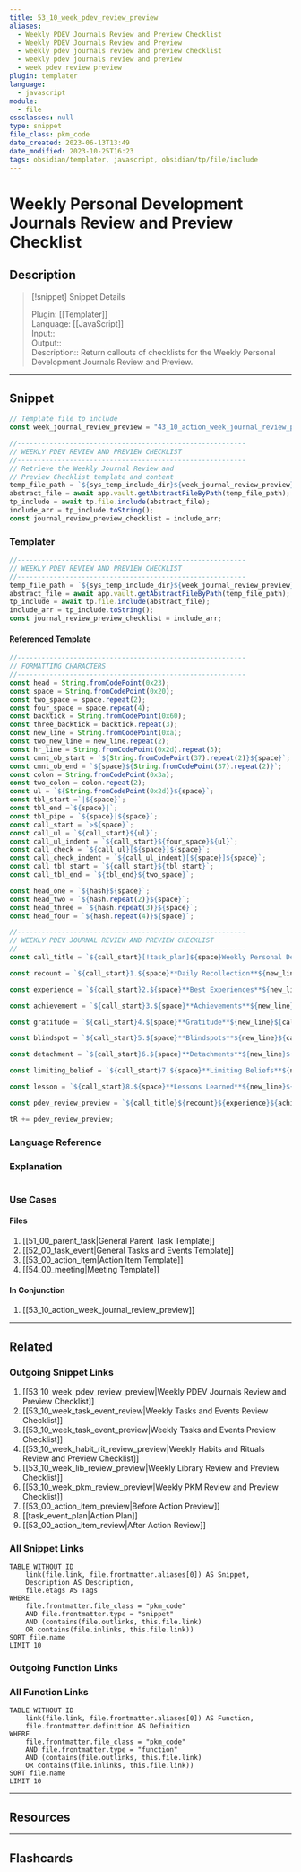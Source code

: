 ```yaml
---
title: 53_10_week_pdev_review_preview
aliases:
  - Weekly PDEV Journals Review and Preview Checklist
  - Weekly PDEV Journals Review and Preview
  - weekly pdev journals review and preview checklist
  - weekly pdev journals review and preview
  - week pdev review preview
plugin: templater
language:
  - javascript
module:
  - file
cssclasses: null
type: snippet
file_class: pkm_code
date_created: 2023-06-13T13:49
date_modified: 2023-10-25T16:23
tags: obsidian/templater, javascript, obsidian/tp/file/include
---
```

# Weekly Personal Development Journals Review and Preview Checklist

## Description

> [!snippet] Snippet Details
>  
> Plugin: [[Templater]]  
> Language: [[JavaScript]]  
> Input::  
> Output::  
> Description:: Return callouts of checklists for the Weekly Personal Development Journals Review and Preview.

---

## Snippet

<!-- Add the full code including explanatory comments  -->

```javascript
// Template file to include
const week_journal_review_preview = "43_10_action_week_journal_review_preview";

//---------------------------------------------------------  
// WEEKLY PDEV REVIEW AND PREVIEW CHECKLIST
//---------------------------------------------------------
// Retrieve the Weekly Journal Review and 
// Preview Checklist template and content
temp_file_path = `${sys_temp_include_dir}${week_journal_review_preview}.md`;
abstract_file = await app.vault.getAbstractFileByPath(temp_file_path);
tp_include = await tp.file.include(abstract_file);
include_arr = tp_include.toString();
const journal_review_preview_checklist = include_arr;
```

### Templater

<!-- Add the full code excluding explanatory comments  -->

```javascript
//---------------------------------------------------------  
// WEEKLY PDEV REVIEW AND PREVIEW CHECKLIST
//---------------------------------------------------------
temp_file_path = `${sys_temp_include_dir}${week_journal_review_preview}.md`;
abstract_file = await app.vault.getAbstractFileByPath(temp_file_path);
tp_include = await tp.file.include(abstract_file);
include_arr = tp_include.toString();
const journal_review_preview_checklist = include_arr;
```

#### Referenced Template

```javascript
//---------------------------------------------------------
// FORMATTING CHARACTERS
//---------------------------------------------------------
const head = String.fromCodePoint(0x23);
const space = String.fromCodePoint(0x20);
const two_space = space.repeat(2);
const four_space = space.repeat(4);
const backtick = String.fromCodePoint(0x60);
const three_backtick = backtick.repeat(3);
const new_line = String.fromCodePoint(0xa);
const two_new_line = new_line.repeat(2);
const hr_line = String.fromCodePoint(0x2d).repeat(3);
const cmnt_ob_start = `${String.fromCodePoint(37).repeat(2)}${space}`;
const cmnt_ob_end = `${space}${String.fromCodePoint(37).repeat(2)}`;
const colon = String.fromCodePoint(0x3a);
const two_colon = colon.repeat(2);
const ul = `${String.fromCodePoint(0x2d)}${space}`;
const tbl_start =`|${space}`;
const tbl_end =`${space}|`;
const tbl_pipe = `${space}|${space}`;
const call_start = `>${space}`;
const call_ul = `${call_start}${ul}`;
const call_ul_indent = `${call_start}${four_space}${ul}`;
const call_check = `${call_ul}[${space}]${space}`;
const call_check_indent = `${call_ul_indent}[${space}]${space}`;
const call_tbl_start = `${call_start}${tbl_start}`;
const call_tbl_end = `${tbl_end}${two_space}`;

const head_one = `${hash}${space}`;
const head_two = `${hash.repeat(2)}${space}`;
const head_three = `${hash.repeat(3)}${space}`;
const head_four = `${hash.repeat(4)}${space}`;

//---------------------------------------------------------
// WEEKLY PDEV JOURNAL REVIEW AND PREVIEW CHECKLIST
//---------------------------------------------------------
const call_title = `${call_start}[!task_plan]${space}Weekly Personal Development Journal Review and Preview Plan${new_line}${call_start}${new_line}`;

const recount = `${call_start}1.${space}**Daily Recollection**${new_line}${call_check_indent}Skim through daily reflections.${new_line}${call_check_indent}Write about the past week.${new_line}${call_start}${new_line}`;

const experience = `${call_start}2.${space}**Best Experiences**${new_line}${call_check_indent}Review last week's best experiences.${new_line}${call_check_indent}Write about trends in the week's best experiences.${new_line}${call_check_indent}Write insights about the trends.${new_line}${call_start}${new_line}`;

const achievement = `${call_start}3.${space}**Achievements**${new_line}${call_check_indent}Review the last week's achievements.${new_line}${call_check_indent}Congratulate myself on my achievements.${new_line}${call_start}${new_line}`;

const gratitude = `${call_start}4.${space}**Gratitude**${new_line}${call_check_indent}Review and recall moments of gratitude.${new_line}${call_check_indent}Review and recall moments of self-gratitude.${new_line}${call_start}${new_line}`;

const blindspot = `${call_start}5.${space}**Blindspots**${new_line}${call_check_indent}Review last week's blindspots.${new_line}${call_check_indent}Write about trends in the blindspots.${new_line}${call_check_indent}Write actionable insights on the trends on how to avoid repeating blindspots.${new_line}${call_start}${new_line}`;

const detachment = `${call_start}6.${space}**Detachments**${new_line}${call_check_indent}Review last week's detachments.${new_line}${call_check_indent}Write about trends in the detachments.${new_line}${call_check_indent}Determine focus areas based on detachment trends and prep.${new_line}${call_start}${new_line}`;

const limiting_belief = `${call_start}7.${space}**Limiting Beliefs**${new_line}${call_check_indent}Review last week's limiting beliefs.${new_line}${call_check_indent}Review and clarify the limiting belief.${new_line}${call_check_indent}Review and clarify the perspective created by the limiting belief.${new_line}${call_check_indent}Review and clarify the limiting belief's effect and cost.${new_line}${call_check_indent}Review and clarify the limiting belief's background.${new_line}${call_check_indent}Review and clarify the limiting belief's reframing.${new_line}${call_check_indent}Review and clarify the limiting truth's affirmation.${new_line}${call_start}${new_line}`;

const lesson = `${call_start}8.${space}**Lessons Learned**${new_line}${call_check_indent}Review last week's lessons learned.${new_line}${call_check_indent}Distill last week's lessons learned and include lessons from other journals.`;

const pdev_review_preview = `${call_title}${recount}${experience}${achievement}${gratitude}${blindspot}${detachment}${limiting_belief}${lesson}`;

tR += pdev_review_preview;
```

### Language Reference

<!-- Recreate the code with links to files  -->

### Explanation

```javascript

```

### Use Cases

#### Files

<!-- Files containing the snippet  -->

1. [[51_00_parent_task|General Parent Task Template]]
2. [[52_00_task_event|General Tasks and Events Template]]
3. [[53_00_action_item|Action Item Template]]
4. [[54_00_meeting|Meeting Template]]

#### In Conjunction

<!-- Snippets used together with this snippet  -->

1. [[53_10_action_week_journal_review_preview]]

---

## Related

### Outgoing Snippet Links

<!-- Link related snippet here -->

1. [[53_10_week_pdev_review_preview|Weekly PDEV Journals Review and Preview Checklist]]
2. [[53_10_week_task_event_review|Weekly Tasks and Events Review Checklist]]
3. [[53_10_week_task_event_preview|Weekly Tasks and Events Preview Checklist]]
4. [[53_10_week_habit_rit_review_preview|Weekly Habits and Rituals Review and Preview Checklist]]
5. [[53_10_week_lib_review_preview|Weekly Library Review and Preview Checklist]]
6. [[53_10_week_pkm_review_preview|Weekly PKM Review and Preview Checklist]]
7. [[53_00_action_item_preview|Before Action Preview]]
8. [[task_event_plan|Action Plan]]
9. [[53_00_action_item_review|After Action Review]]

### All Snippet Links

<!-- Query limit 10  -->

```dataview
TABLE WITHOUT ID
	link(file.link, file.frontmatter.aliases[0]) AS Snippet,
	Description AS Description,
	file.etags AS Tags
WHERE 
	file.frontmatter.file_class = "pkm_code"
	AND file.frontmatter.type = "snippet"
	AND (contains(file.outlinks, this.file.link)
	OR contains(file.inlinks, this.file.link))
SORT file.name
LIMIT 10
```

### Outgoing Function Links

<!-- Link related functions here -->

### All Function Links

<!-- Query limit 10  -->

```dataview
TABLE WITHOUT ID
	link(file.link, file.frontmatter.aliases[0]) AS Function,
	file.frontmatter.definition AS Definition
WHERE 
	file.frontmatter.file_class = "pkm_code"
	AND file.frontmatter.type = "function"
	AND (contains(file.outlinks, this.file.link)
	OR contains(file.inlinks, this.file.link))
SORT file.name
LIMIT 10
```

---

## Resources

---

## Flashcards

